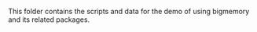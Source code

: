 This folder contains the scripts and data for the demo of using bigmemory and its related packages.
